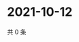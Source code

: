 # 2021-10-12

共 0 条

<!-- BEGIN -->
<!-- 最后更新时间 Tue Oct 12 2021 20:24:09 GMT+0800 (China Standard Time) -->

<!-- END -->
